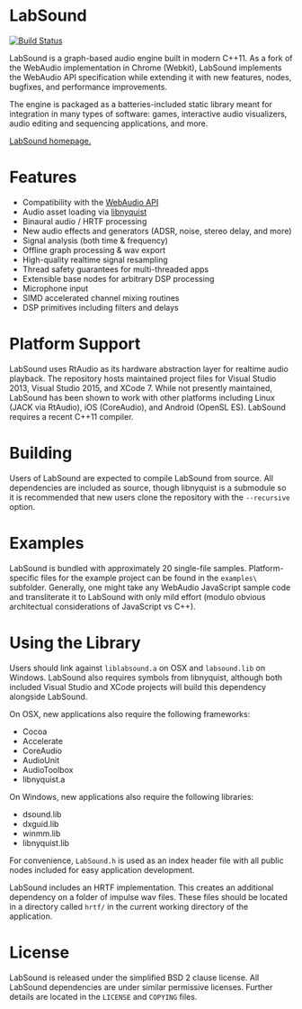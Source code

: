 # LabSound

[![Build Status](https://travis-ci.org/ddiakopoulos/LabSound.svg?branch=master)](https://travis-ci.org/ddiakopoulos/LabSound)

LabSound is a graph-based audio engine built in modern C++11. As a fork of the WebAudio implementation in Chrome (Webkit), LabSound implements the WebAudio API specification while extending it with new features, nodes, bugfixes, and performance improvements. 

The engine is packaged as a batteries-included static library meant for integration in many types of software: games, interactive audio visualizers, audio editing and sequencing applications, and more. 

[LabSound homepage.](http://www.labsound.io/)

# Features

* Compatibility with the [WebAudio API](https://developer.mozilla.org/en-US/docs/Web/API/Web_Audio_API)
* Audio asset loading via [libnyquist](https://github.com/ddiakopoulos/libnyquist)
* Binaural audio / HRTF processing
* New audio effects and generators (ADSR, noise, stereo delay, and more)
* Signal analysis (both time & frequency)
* Offline graph processing & wav export
* High-quality realtime signal resampling
* Thread safety guarantees for multi-threaded apps
* Extensible base nodes for arbitrary DSP processing
* Microphone input
* SIMD accelerated channel mixing routines
* DSP primitives including filters and delays

# Platform Support

LabSound uses RtAudio as its hardware abstraction layer for realtime audio playback. The repository hosts maintained project files for Visual Studio 2013, Visual Studio 2015, and XCode 7. While not presently maintained, LabSound has been shown to work with other platforms including Linux (JACK via RtAudio), iOS (CoreAudio), and Android (OpenSL ES). LabSound requires a recent C++11 compiler. 

# Building

Users of LabSound are expected to compile LabSound from source. All dependencies are included as source, though libnyquist is a submodule so it is recommended that new users clone the repository with the `--recursive` option. 

# Examples

LabSound is bundled with approximately 20 single-file samples. Platform-specific files for the example project can be found in the `examples\` subfolder. Generally, one might take any WebAudio JavaScript sample code and transliterate it to LabSound with only mild effort (modulo obvious architectual considerations of JavaScript vs C++).

# Using the Library

Users should link against `liblabsound.a` on OSX and `labsound.lib` on Windows. LabSound also requires symbols from libnyquist, although both included Visual Studio and XCode projects will build this dependency alongside LabSound. 

On OSX, new applications also require the following frameworks:
+ Cocoa
+ Accelerate
+ CoreAudio
+ AudioUnit
+ AudioToolbox
+ libnyquist.a

On Windows, new applications also require the following libraries: 
+ dsound.lib
+ dxguid.lib
+ winmm.lib
+ libnyquist.lib

For convenience, `LabSound.h` is used as an index header file with all public nodes included for easy application development. 

LabSound includes an HRTF implementation. This creates an additional dependency on a folder of impulse wav files. These files should be located in a directory called `hrtf/` in the current working directory of the application. 

# License 

LabSound is released under the simplified BSD 2 clause license. All LabSound dependencies are under similar permissive licenses. Further details are located in the `LICENSE` and `COPYING` files. 
